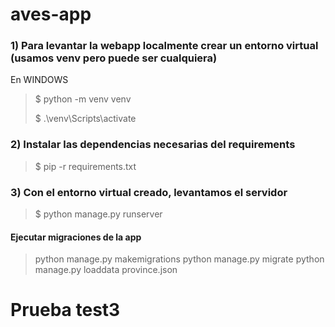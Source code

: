 # aves-app

### 1) Para levantar la webapp localmente crear un entorno virtual (usamos venv pero puede ser cualquiera)

En WINDOWS

> $ python -m venv venv
>
> $ .\venv\Scripts\activate

### 2) Instalar las dependencias necesarias del requirements

> $ pip -r requirements.txt

### 3) Con el entorno virtual creado, levantamos el servidor

> $ python manage.py runserver

#### Ejecutar migraciones de la app
> python manage.py makemigrations
> python manage.py migrate
> python manage.py loaddata province.json

# Prueba test3